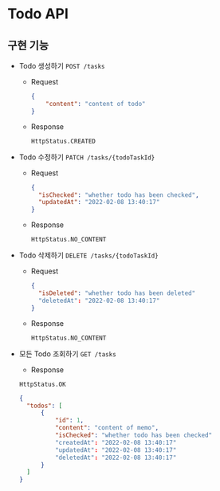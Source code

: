 
# Todo API

## 구현 기능

- Todo 생성하기           `POST /tasks`
    - Request
      ```json
      {
          "content": "content of todo"
      }
      ```
    - Response
      ```text
      HttpStatus.CREATED
      ```

- Todo 수정하기           `PATCH /tasks/{todoTaskId}`
    - Request
      ```json
      {
        "isChecked": "whether todo has been checked",
        "updatedAt": "2022-02-08 13:40:17"
      }
      ```
    - Response
      ```text
      HttpStatus.NO_CONTENT	 
      ```

- Todo 삭제하기           `DELETE /tasks/{todoTaskId}`
	-  Request
	      ```json
	      {
	        "isDeleted": "whether todo has been deleted"
	        "deletedAt": "2022-02-08 13:40:17"
	      }
	      ```
    - Response
      ```text
      HttpStatus.NO_CONTENT
      ```

- 모든 Todo 조회하기       `GET /tasks`
    - Response
    ```text
    HttpStatus.OK
    ```
    ```json
    {
      "todos": [
          {
              "id": 1,
              "content": "content of memo",
              "isChecked": "whether todo has been checked"
              "createdAt": "2022-02-08 13:40:17"
              "updatedAt": "2022-02-08 13:40:17"
              "deletedAt": "2022-02-08 13:40:17"
          }
      ]
    }
    ```
